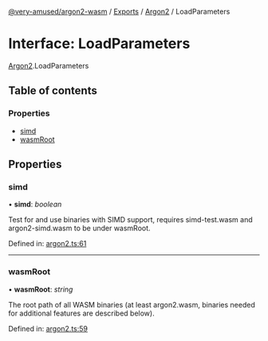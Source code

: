 [@very-amused/argon2-wasm](../README.md) / [Exports](../modules.md) / [Argon2](../modules/argon2.md) / LoadParameters

# Interface: LoadParameters

[Argon2](../modules/argon2.md).LoadParameters

## Table of contents

### Properties

- [simd](argon2.loadparameters.md#simd)
- [wasmRoot](argon2.loadparameters.md#wasmroot)

## Properties

### simd

• **simd**: *boolean*

Test for and use binaries with SIMD support, requires simd-test.wasm and argon2-simd.wasm to be under wasmRoot.

Defined in: [argon2.ts:61](https://github.com/very-amused/argon2-wasm/blob/3955dd5/src/argon2.ts#L61)

___

### wasmRoot

• **wasmRoot**: *string*

The root path of all WASM binaries (at least argon2.wasm, binaries needed for additional features are described below).

Defined in: [argon2.ts:59](https://github.com/very-amused/argon2-wasm/blob/3955dd5/src/argon2.ts#L59)

